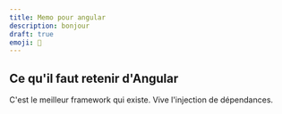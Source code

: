 ```yaml
---
title: Memo pour angular
description: bonjour
draft: true
emoji: 🧠
---
```


## Ce qu'il faut retenir d'Angular

C'est le meilleur framework qui existe. Vive l'injection de dépendances.
